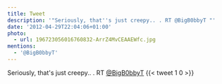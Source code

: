 ```yaml
---
title: Tweet
description: '"Seriously, that''s just creepy.. . RT @BigB0bbyT "'
date: '2012-04-29T22:04:06+01:00'
photo:
  - url: 196723056016760832-ArrZ4MvCEAAEWfc.jpg
mentions:
  - '@BigB0bbyT'
---
```

Seriously, that's just creepy.. . RT [@BigB0bbyT](https://twitter.com/@BigB0bbyT) 
      {{< tweet 1 0 >}}
    
